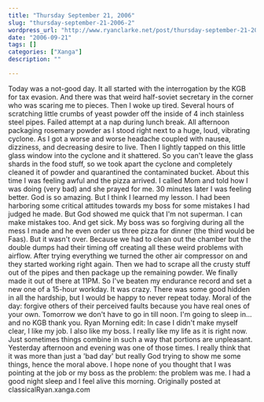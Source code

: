 ```yaml
---
title: "Thursday September 21, 2006"
slug: "thursday-september-21-2006-2"
wordpress_url: "http://www.ryanclarke.net/post/thursday-september-21-2006-2/"
date: "2006-09-21"
tags: []
categories: ["Xanga"]
description: ""

---
```


Today was a not-good day.
It all started with the interrogation by the KGB for tax evasion. And there was that weird half-soviet secretary in the corner who was scaring me to pieces.
Then I woke up tired.
Several hours of scratching little crumbs of yeast powder off the inside of 4 inch stainless steel pipes.
Failed attempt at a nap during lunch break.
All afternoon packaging rosemary powder as I stood right next to a huge, loud, vibrating cyclone. As I got a worse and worse headache coupled with nausea, dizziness, and decreasing desire to live.
Then I lightly tapped on this little glass window into the cyclone and it shattered. So you can't leave the glass shards in the food stuff, so we took apart the cyclone and completely cleaned it of powder and quarantined the contaminated bucket. About this time I was feeling awful and the pizza arrived. I called Mom and told how I was doing (very bad) and she prayed for me.
30 minutes later I was feeling better. God is so amazing. But I think I learned my lesson. I had been harboring some critical attitudes towards my boss for some mistakes I had judged he made. But God showed me quick that I'm not superman. I can make mistakes too. And get sick. My boss was so forgiving during all the mess I made and he even order us three pizza for dinner (the third would be Faas).
But it wasn't over. Because we had to clean out the chamber but the double dumps had their timing off creating all these weird problems with airflow. After trying everything we turned the other air compressor on and they started working right again.
Then we had to scrape all the crusty stuff out of the pipes and then package up the remaining powder.
We finally made it out of there at 11PM. So I've beaten my endurance record and set a new one of a 15-hour workday. It was crazy.
There was some good hidden in all the hardship, but I would be happy to never repeat today. Moral of the day: forgive others of their perceived faults because you have real ones of your own.
Tomorrow we don't have to go in till noon. I'm going to sleep in... and no KGB thank you.
Ryan
Morning edit:
In case I didn't make myself clear, I like my job. I also like my boss. I really like my life as it is right now. Just sometimes things combine in such a way that portions are unpleasant. Yesterday afternoon and evening was one of those times. I really think that it was more than just a 'bad day' but really God trying to show me some things, hence the moral above. I hope none of you thought that I was pointing at the job or my boss as the problem: the problem was me. I had a good night sleep and I feel alive this morning.
Originally posted at classicalRyan.xanga.com
